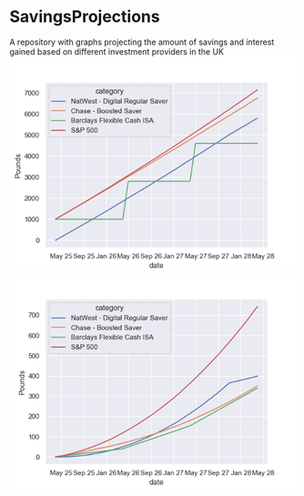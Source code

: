 # SavingsProjections
A repository with graphs projecting the amount of savings and interest gained based on different investment providers in the UK <br>
![Balance projection](balance.png)
![Interest projection](interest_gained.png)
